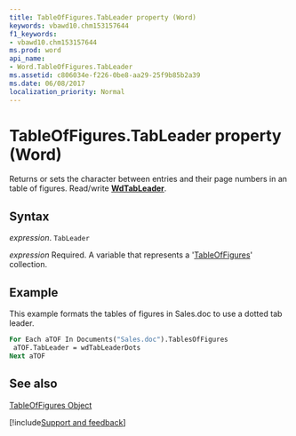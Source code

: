 ```yaml
---
title: TableOfFigures.TabLeader property (Word)
keywords: vbawd10.chm153157644
f1_keywords:
- vbawd10.chm153157644
ms.prod: word
api_name:
- Word.TableOfFigures.TabLeader
ms.assetid: c806034e-f226-0be8-aa29-25f9b85b2a39
ms.date: 06/08/2017
localization_priority: Normal
---
```



# TableOfFigures.TabLeader property (Word)

Returns or sets the character between entries and their page numbers in an table of figures. Read/write  **[WdTabLeader](Word.WdTabLeader.md)**.


## Syntax

_expression_. `TabLeader`

_expression_ Required. A variable that represents a '[TableOfFigures](Word.TableOfFigures.md)' collection.


## Example

This example formats the tables of figures in Sales.doc to use a dotted tab leader.


```vb
For Each aTOF In Documents("Sales.doc").TablesOfFigures 
 aTOF.TabLeader = wdTabLeaderDots 
Next aTOF
```


## See also


[TableOfFigures Object](Word.TableOfFigures.md)

[!include[Support and feedback](~/includes/feedback-boilerplate.md)]